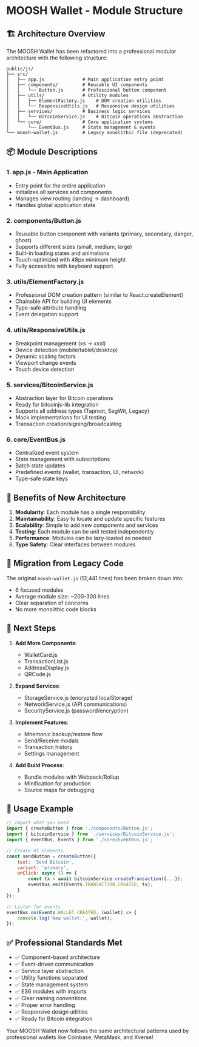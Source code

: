 # MOOSH Wallet - Module Structure

## 🏗️ Architecture Overview

The MOOSH Wallet has been refactored into a professional modular architecture with the following structure:

```
public/js/
├── src/
│   ├── app.js              # Main application entry point
│   ├── components/         # Reusable UI components
│   │   └── Button.js       # Professional button component
│   ├── utils/              # Utility modules
│   │   ├── ElementFactory.js    # DOM creation utilities
│   │   └── ResponsiveUtils.js   # Responsive design utilities
│   ├── services/           # Business logic services
│   │   └── BitcoinService.js    # Bitcoin operations abstraction
│   └── core/               # Core application systems
│       └── EventBus.js     # State management & events
└── moosh-wallet.js         # Legacy monolithic file (deprecated)
```

## 📦 Module Descriptions

### 1. **app.js** - Main Application
- Entry point for the entire application
- Initializes all services and components
- Manages view routing (landing → dashboard)
- Handles global application state

### 2. **components/Button.js**
- Reusable button component with variants (primary, secondary, danger, ghost)
- Supports different sizes (small, medium, large)
- Built-in loading states and animations
- Touch-optimized with 48px minimum height
- Fully accessible with keyboard support

### 3. **utils/ElementFactory.js**
- Professional DOM creation pattern (similar to React.createElement)
- Chainable API for building UI elements
- Type-safe attribute handling
- Event delegation support

### 4. **utils/ResponsiveUtils.js**
- Breakpoint management (xs → xxxl)
- Device detection (mobile/tablet/desktop)
- Dynamic scaling factors
- Viewport change events
- Touch device detection

### 5. **services/BitcoinService.js**
- Abstraction layer for Bitcoin operations
- Ready for bitcoinjs-lib integration
- Supports all address types (Taproot, SegWit, Legacy)
- Mock implementations for UI testing
- Transaction creation/signing/broadcasting

### 6. **core/EventBus.js**
- Centralized event system
- State management with subscriptions
- Batch state updates
- Predefined events (wallet, transaction, UI, network)
- Type-safe state keys

## 🚀 Benefits of New Architecture

1. **Modularity**: Each module has a single responsibility
2. **Maintainability**: Easy to locate and update specific features
3. **Scalability**: Simple to add new components and services
4. **Testing**: Each module can be unit tested independently
5. **Performance**: Modules can be lazy-loaded as needed
6. **Type Safety**: Clear interfaces between modules

## 🔄 Migration from Legacy Code

The original `moosh-wallet.js` (12,441 lines) has been broken down into:
- 6 focused modules
- Average module size: ~200-300 lines
- Clear separation of concerns
- No more monolithic code blocks

## 🎯 Next Steps

1. **Add More Components**:
   - WalletCard.js
   - TransactionList.js
   - AddressDisplay.js
   - QRCode.js

2. **Expand Services**:
   - StorageService.js (encrypted localStorage)
   - NetworkService.js (API communications)
   - SecurityService.js (password/encryption)

3. **Implement Features**:
   - Mnemonic backup/restore flow
   - Send/Receive modals
   - Transaction history
   - Settings management

4. **Add Build Process**:
   - Bundle modules with Webpack/Rollup
   - Minification for production
   - Source maps for debugging

## 📝 Usage Example

```javascript
// Import what you need
import { createButton } from './components/Button.js';
import { bitcoinService } from './services/BitcoinService.js';
import { eventBus, Events } from './core/EventBus.js';

// Create UI elements
const sendButton = createButton({
    text: 'Send Bitcoin',
    variant: 'primary',
    onClick: async () => {
        const tx = await bitcoinService.createTransaction({...});
        eventBus.emit(Events.TRANSACTION_CREATED, tx);
    }
});

// Listen for events
eventBus.on(Events.WALLET_CREATED, (wallet) => {
    console.log('New wallet:', wallet);
});
```

## ✅ Professional Standards Met

- ✅ Component-based architecture
- ✅ Event-driven communication
- ✅ Service layer abstraction
- ✅ Utility functions separated
- ✅ State management system
- ✅ ES6 modules with imports
- ✅ Clear naming conventions
- ✅ Proper error handling
- ✅ Responsive design utilities
- ✅ Ready for Bitcoin integration

Your MOOSH Wallet now follows the same architectural patterns used by professional wallets like Coinbase, MetaMask, and Xverse!